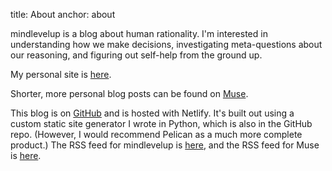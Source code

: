 title: About
anchor: about

mindlevelup is a blog about human rationality. I'm interested in understanding how we make decisions, investigating meta-questions about our reasoning, and figuring out self-help from the ground up.

My personal site is [here](https://owenshen24.github.io/).

Shorter, more personal blog posts can be found on [Muse](https://mlu.red/muse).

This blog is on [GitHub](https://github.com/owenshen24/golb) and is hosted with Netlify. It's built out using a custom static site generator I wrote in Python, which is also in the GitHub repo. (However, I would recommend Pelican as a much more complete product.) The RSS feed for mindlevelup is [here](https://mlu.red/rss.xml), and the RSS feed for Muse is [here](https://mlu.red/muse/rss.xml).
